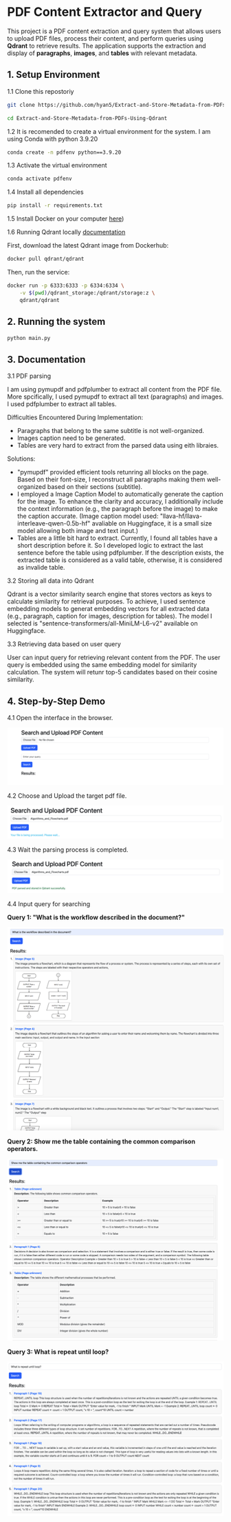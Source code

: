 # PDF Content Extractor and Query

This project is a PDF content extraction and query system that allows users to upload PDF files, process their content, and perform queries using **Qdrant** to retrieve results. The application supports the extraction and display of **paragraphs**, **images**, and **tables** with relevant metadata.

## 1. Setup Environment

1.1 Clone this repostoriy

````bash
git clone https://github.com/hyan5/Extract-and-Store-Metadata-from-PDFs-Using-Qdrant.git
````
````bash
cd Extract-and-Store-Metadata-from-PDFs-Using-Qdrant
````

1.2 It is recomended to create a virtual environment for the system. I am using Conda with python 3.9.20

````bash
conda create -n pdfenv python==3.9.20
````

1.3 Activate the virtual environment

````bash
conda activate pdfenv
````

1.4 Install all dependencies

````bash
pip install -r requirements.txt
````

1.5 Install Docker on your computer [here](https://docs.docker.com/get-started/get-docker/))

1.6 Running Qdrant locally [documentation](https://qdrant.tech/documentation/quickstart/)

First, download the latest Qdrant image from Dockerhub:

````bash
docker pull qdrant/qdrant
````

Then, run the service:

````bash
docker run -p 6333:6333 -p 6334:6334 \
    -v $(pwd)/qdrant_storage:/qdrant/storage:z \
    qdrant/qdrant
````

## 2. Running the system

````
python main.py
````

## 3. Documentation

3.1 PDF parsing

I am using pymupdf and pdfplumber to extract all content from the PDF file. More spcifically, I used pymupdf to extract all text (paragraphs) and images. I used pdfplumber to extract all tables.

Difficulties Encountered During Implementation:

- Paragraphs that belong to the same subtitle is not well-organized.
- Images caption need to be generated.
- Tables are very hard to extract from the parsed data using eith libraies.

Solutions:

- "pymupdf" provided efficient tools retunring all blocks on the page. Based on their font-size, I reconstruct all paragraphs making them well-organized based on their sections (subtitle).
- I employed a Image Caption Model to automatically generate the caption for the image. To enhance the clarity and accuracy, I additionally include the context information (e.g., the paragraph before the image) to make the caption accurate. (Image caption model used: "llava-hf/llava-interleave-qwen-0.5b-hf" avaliable on Huggingface, it is a small size model allowing both image and text input.)
- Tables are a little bit hard to extract. Currently, I found all tables have a short description before it. So I developed logic to extract the last sentence before the table using pdfplumber. If the description exists, the extracted table is considered as a valid table, otherwise, it is considered as invalide table.

3.2 Storing all data into Qdrant

Qdrant is a vector similarity search engine that stores vectors as keys to calculate similarity for retrieval purposes. To achieve, I used sentence embedding models to generat embedding vectors for all extracted data (e.g., paragraph, caption for images,  description for tables). The model I selected is "sentence-transformers/all-MiniLM-L6-v2" available on Huggingface.

3.3 Retrieving data based on user query

User can input query for retrieving relevant content from the PDF. The user query is embedded using the same embedding model for similarity calculation. The system will retunr top-5 candidates based on their cosine similarity.

## 4. Step-by-Step Demo

4.1 Open the interface in the browser.

![interface](assets/interface.png)

4.2 Choose and Upload the target pdf file.

![upload_pdf](assets/upload_pdf.png)

4.3 Wait the parsing process is completed.

![parsing_completed](assets/parsing_completed.png)

4.4 Input query for searching

**Query 1: "What is the workflow described in the document?"**

![query_1](assets/query_1.png)

**Query 2: Show me the table containing the common comparison operators.**

![query_2](assets/query_2.png)

**Query 3: What is repeat until loop?**

![query_3](assets/query_3.png)
